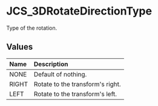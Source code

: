 # JCS_3DRotateDirectionType

Type of the rotation.

## Values

| Name  | Description                      |
|:------|:---------------------------------|
| NONE  | Default of nothing.              |
| RIGHT | Rotate to the transform's right. |
| LEFT  | Rotate to the transform's left.  |
